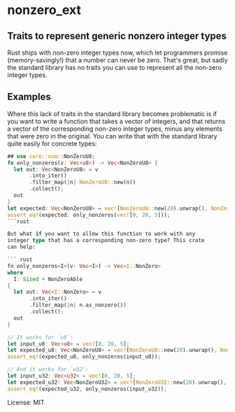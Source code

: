 # nonzero_ext

## Traits to represent generic nonzero integer types

Rust ships with non-zero integer types now, which let programmers
promise (memory-savingly!) that a number can never be zero. That's
great, but sadly the standard library has no traits you can use to
represent all the non-zero integer types.

## Examples

Where this lack of traits in the standard library becomes
problematic is if you want to write a function that takes a vector
of integers, and that returns a vector of the corresponding
non-zero integer types, minus any elements that were zero in the
original. You can write that with the standard library quite
easily for concrete types:

``` rust
## use core::num::NonZeroU8;
fn only_nonzeros(v: Vec<u8>) -> Vec<NonZeroU8> {
  let out: Vec<NonZeroU8> = v
       .into_iter()
       .filter_map(|n| NonZeroU8::new(n))
       .collect();
  out
}
let expected: Vec<NonZeroU8> = vec![NonZeroU8::new(20).unwrap(), NonZeroU8::new(5).unwrap()];
assert_eq!(expected, only_nonzeros(vec![0, 20, 5]));
```rust

But what if you want to allow this function to work with any
integer type that has a corresponding non-zero type? This crate
can help:

``` rust
fn only_nonzeros<I>(v: Vec<I>) -> Vec<I::NonZero>
where
  I: Sized + NonZeroAble
{
  let out: Vec<I::NonZero> = v
       .into_iter()
       .filter_map(|n| n.as_nonzero())
       .collect();
  out
}

// It works for `u8`:
let input_u8: Vec<u8> = vec![0, 20, 5];
let expected_u8: Vec<NonZeroU8> = vec![NonZeroU8::new(20).unwrap(), NonZeroU8::new(5).unwrap()];
assert_eq!(expected_u8, only_nonzeros(input_u8));

// And it works for `u32`:
let input_u32: Vec<u32> = vec![0, 20, 5];
let expected_u32: Vec<NonZeroU32> = vec![NonZeroU32::new(20).unwrap(), NonZeroU32::new(5).unwrap()];
assert_eq!(expected_u32, only_nonzeros(input_u32));
```


License: MIT
